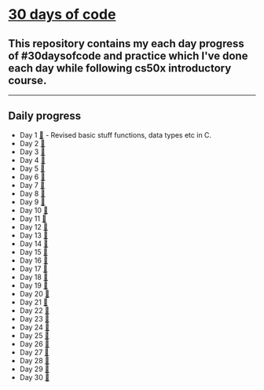 # [30 days of code](https://twitter.com/anant_luthra_/status/1642538505040691200)

## This repository contains my each day progress of #30daysofcode and practice which I've done each day while following cs50x introductory course.
---
## Daily progress 

- Day 1 [🔗](./day%201/) - Revised basic stuff functions, data types etc in C.
- Day 2 [🔗]()
- Day 3 [🔗]()
- Day 4 [🔗]()
- Day 5 [🔗]()
- Day 6 [🔗]()
- Day 7 [🔗]()
- Day 8 [🔗]()
- Day 9 [🔗]()
- Day 10 [🔗]()
- Day 11 [🔗]()
- Day 12 [🔗]()
- Day 13 [🔗]()
- Day 14 [🔗]()
- Day 15 [🔗]()
- Day 16 [🔗]()
- Day 17 [🔗]()
- Day 18 [🔗]()
- Day 19 [🔗]()
- Day 20 [🔗]()
- Day 21 [🔗]()
- Day 22 [🔗]()
- Day 23 [🔗]()
- Day 24 [🔗]()
- Day 25 [🔗]()
- Day 26 [🔗]()
- Day 27 [🔗]()
- Day 28 [🔗]()
- Day 29 [🔗]()
- Day 30 [🔗]()